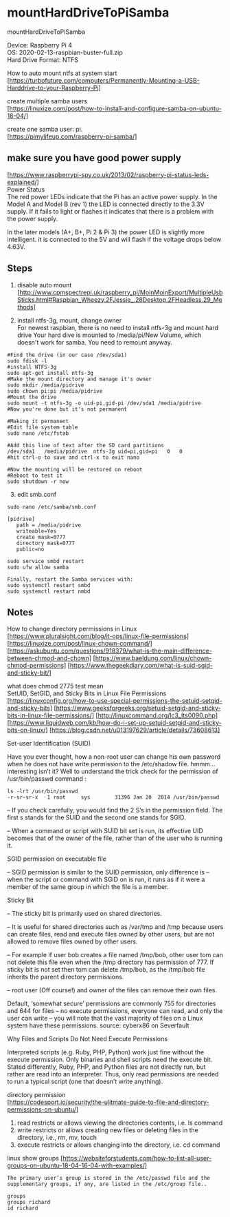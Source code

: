# mountHardDriveToPiSamba
mountHardDriveToPiSamba

Device: Raspberry Pi 4    
OS: 2020-02-13-raspbian-buster-full.zip    
Hard Drive Format: NTFS     

How to auto mount ntfs at system start   
[https://turbofuture.com/computers/Permanently-Mounting-a-USB-Harddrive-to-your-Raspberry-Pi] 

create multiple samba users   
[https://linuxize.com/post/how-to-install-and-configure-samba-on-ubuntu-18-04/] 

create one samba user: pi.    
[https://pimylifeup.com/raspberry-pi-samba/] 

## make sure you have good power supply  
[https://www.raspberrypi-spy.co.uk/2013/02/raspberry-pi-status-leds-explained/]  
Power Status  
The red power LEDs indicate that the Pi has an active power supply. In the Model A and Model B (rev 1) the LED is connected directly to the 3.3V supply. If it fails to light or flashes it indicates that there is a problem with the power supply.  

In the later models (A+, B+, Pi 2 & Pi 3) the power LED is slightly more intelligent. it is connected to the 5V and will flash if the voltage drops below 4.63V.  

## Steps

1. disable auto mount  
[http://www.cpmspectrepi.uk/raspberry_pi/MoinMoinExport/MultipleUsbSticks.html#Raspbian_Wheezy.2FJessie_.28Desktop.2FHeadless.29_Methods]  

2. install ntfs-3g, mount, change owner  
For newest raspbian, there is no need to install ntfs-3g and mount hard drive 
Your hard dive is mounted to /media/pi/New Volume, which doesn't work for samba. You need to remount anyway.  
```
#Find the drive (in our case /dev/sda1)
sudo fdisk -l
#install NTFS-3g
sudo apt-get install ntfs-3g
#Make the mount directory and manage it's owner
sudo mkdir /media/pidrive
sudo chown pi:pi /media/pidrive
#Mount the drive
sudo mount -t ntfs-3g -o uid-pi,gid-pi /dev/sda1 /media/pidrive
#Now you're done but it's not permanent
 
#Making it permanent
#Edit file system table
sudo nano /etc/fstab
 
#Add this line of text after the SD card partitions
/dev/sda1   /media/pidrive  ntfs-3g uid=pi,gid=pi   0   0
#hit ctrl-o to save and ctrl-x to exit nano
 
#Now the mounting will be restored on reboot
#Reboot to test it
sudo shutdown -r now
```

3. edit smb.conf  
```
sudo nano /etc/samba/smb.conf

[pidrive]
   path = /media/pidrive
   writeable=Yes
   create mask=0777
   directory mask=0777
   public=no

sudo service smbd restart
sudo ufw allow samba

Finally, restart the Samba services with:
sudo systemctl restart smbd
sudo systemctl restart nmbd
```

## Notes  
How to change directory permissions in Linux  
[https://www.pluralsight.com/blog/it-ops/linux-file-permissions]  
[https://linuxize.com/post/linux-chown-command/] 
[https://askubuntu.com/questions/918379/what-is-the-main-difference-between-chmod-and-chown] 
[https://www.baeldung.com/linux/chown-chmod-permissions] 
[https://www.thegeekdiary.com/what-is-suid-sgid-and-sticky-bit/] 


what does chmod 2775 test mean  
SetUID, SetGID, and Sticky Bits in Linux File Permissions  
[https://linuxconfig.org/how-to-use-special-permissions-the-setuid-setgid-and-sticky-bits] 
[https://www.geeksforgeeks.org/setuid-setgid-and-sticky-bits-in-linux-file-permissions/] 
[http://linuxcommand.org/lc3_lts0090.php] 
[https://www.liquidweb.com/kb/how-do-i-set-up-setuid-setgid-and-sticky-bits-on-linux/] 
[https://blog.csdn.net/u013197629/article/details/73608613] 

Set-user Identification (SUID)  

Have you ever thought, how a non-root user can change his own password when he does not have write permission to the /etc/shadow file. hmmm… interesting isn’t it? Well to understand the trick check for the permission of /usr/bin/passwd command :  
```
ls -lrt /usr/bin/passwd
-r-sr-sr-x   1 root     sys        31396 Jan 20  2014 /usr/bin/passwd
```
– If you check carefully, you would find the 2 S’s in the permission field. The first s stands for the SUID and the second one stands for SGID.  

– When a command or script with SUID bit set is run, its effective UID becomes that of the owner of the file, rather than of the user who is running it.  

SGID permission on executable file  

– SGID permission is similar to the SUID permission, only difference is – when the script or command with SGID on is run, it runs as if it were a member of the same group in which the file is a member.   

Sticky Bit  

– The sticky bit is primarily used on shared directories. 

– It is useful for shared directories such as /var/tmp and /tmp because users can create files, read and execute files owned by other users, but are not allowed to remove files owned by other users. 

– For example if user bob creates a file named /tmp/bob, other user tom can not delete this file even when the /tmp directory has permission of 777. If sticky bit is not set then tom can delete /tmp/bob, as the /tmp/bob file inherits the parent directory permissions. 

– root user (Off course!) and owner of the files can remove their own files. 

Default, ‘somewhat secure’ permissions are commonly 755 for directories and 644 for files – no execute permissions, everyone can read, and only the user can write – you will note that the vast majority of files on a Linux system have these permissions. source: cyberx86 on Severfault

Why Files and Scripts Do Not Need Execute Permissions  

Interpreted scripts (e.g. Ruby, PHP, Python) work just fine without the execute permission. Only binaries and shell scripts need the execute bit. Stated differently, Ruby, PHP, and Python files are not directly run, but rather are read into an interpreter. Thus, only read permissions are needed to run a typical script (one that doesn’t write anything).

directory permission  
[https://codesport.io/security/the-ulitmate-guide-to-file-and-directory-permissions-on-ubuntu/] 
1. read restricts or allows viewing the directories contents, i.e. ls command
2. write restricts or allows creating new files or deleting files in the directory, i.e., rm, mv, touch
3. execute restricts or allows changing into the directory, i.e. cd command

linux show groups 
[https://websiteforstudents.com/how-to-list-all-user-groups-on-ubuntu-18-04-16-04-with-examples/] 
```
The primary user’s group is stored in the /etc/passwd file and the supplementary groups, if any, are listed in the /etc/group file..

groups
groups richard
id richard
```
